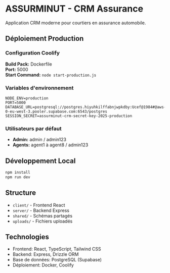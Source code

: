 # ASSURMINUT - CRM Assurance

Application CRM moderne pour courtiers en assurance automobile.

## Déploiement Production

### Configuration Coolify

**Build Pack:** Dockerfile  
**Port:** 5000  
**Start Command:** `node start-production.js`

### Variables d'environnement

```
NODE_ENV=production
PORT=5000
DATABASE_URL=postgresql://postgres.hiyuhkilffabnjwpkdby:Ucef@1984#@aws-0-eu-west-3.pooler.supabase.com:6543/postgres
SESSION_SECRET=assurminut-crm-secret-key-2025-production
```

### Utilisateurs par défaut

- **Admin:** admin / admin123
- **Agents:** agent1 à agent8 / admin123

## Développement Local

```bash
npm install
npm run dev
```

## Structure

- `client/` - Frontend React
- `server/` - Backend Express
- `shared/` - Schémas partagés
- `uploads/` - Fichiers uploadés

## Technologies

- Frontend: React, TypeScript, Tailwind CSS
- Backend: Express, Drizzle ORM
- Base de données: PostgreSQL (Supabase)
- Déploiement: Docker, Coolify